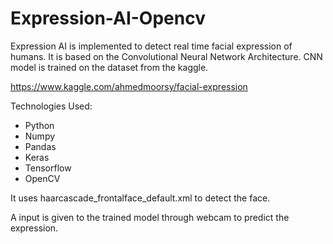 # Expression-AI-Opencv

Expression AI is implemented to detect real time facial expression of humans. It is based on the Convolutional Neural Network Architecture. CNN model is trained on the dataset from the kaggle.

https://www.kaggle.com/ahmedmoorsy/facial-expression

Technologies Used:
- Python
- Numpy
- Pandas
- Keras
- Tensorflow
- OpenCV 

It uses haarcascade_frontalface_default.xml to detect the face.

A input is given to the trained model through webcam to predict the expression.

